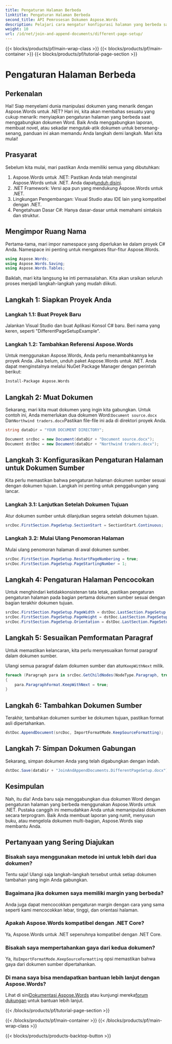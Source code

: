 ```yaml
---
title: Pengaturan Halaman Berbeda
linktitle: Pengaturan Halaman Berbeda
second_title: API Pemrosesan Dokumen Aspose.Words
description: Pelajari cara mengatur konfigurasi halaman yang berbeda saat menggabungkan dokumen Word menggunakan Aspose.Words untuk .NET. Panduan langkah demi langkah disertakan.
weight: 10
url: /id/net/join-and-append-documents/different-page-setup/
---
```


{{< blocks/products/pf/main-wrap-class >}}
{{< blocks/products/pf/main-container >}}
{{< blocks/products/pf/tutorial-page-section >}}

# Pengaturan Halaman Berbeda

## Perkenalan

Hai! Siap menyelami dunia manipulasi dokumen yang menarik dengan Aspose.Words untuk .NET? Hari ini, kita akan membahas sesuatu yang cukup menarik: menyiapkan pengaturan halaman yang berbeda saat menggabungkan dokumen Word. Baik Anda menggabungkan laporan, membuat novel, atau sekadar mengutak-atik dokumen untuk bersenang-senang, panduan ini akan memandu Anda langkah demi langkah. Mari kita mulai!

## Prasyarat

Sebelum kita mulai, mari pastikan Anda memiliki semua yang dibutuhkan:

1.  Aspose.Words untuk .NET: Pastikan Anda telah menginstal Aspose.Words untuk .NET. Anda dapat[unduh disini](https://releases.aspose.com/words/net/).
2. .NET Framework: Versi apa pun yang mendukung Aspose.Words untuk .NET.
3. Lingkungan Pengembangan: Visual Studio atau IDE lain yang kompatibel dengan .NET.
4. Pengetahuan Dasar C#: Hanya dasar-dasar untuk memahami sintaksis dan struktur.

## Mengimpor Ruang Nama

Pertama-tama, mari impor namespace yang diperlukan ke dalam proyek C# Anda. Namespace ini penting untuk mengakses fitur-fitur Aspose.Words.

```csharp
using Aspose.Words;
using Aspose.Words.Saving;
using Aspose.Words.Tables;
```

Baiklah, mari kita langsung ke inti permasalahan. Kita akan uraikan seluruh proses menjadi langkah-langkah yang mudah diikuti.

## Langkah 1: Siapkan Proyek Anda

### Langkah 1.1: Buat Proyek Baru

Jalankan Visual Studio dan buat Aplikasi Konsol C# baru. Beri nama yang keren, seperti "DifferentPageSetupExample".

### Langkah 1.2: Tambahkan Referensi Aspose.Words

Untuk menggunakan Aspose.Words, Anda perlu menambahkannya ke proyek Anda. Jika belum, unduh paket Aspose.Words untuk .NET. Anda dapat menginstalnya melalui NuGet Package Manager dengan perintah berikut:

```bash
Install-Package Aspose.Words
```

## Langkah 2: Muat Dokumen

 Sekarang, mari kita muat dokumen yang ingin kita gabungkan. Untuk contoh ini, Anda memerlukan dua dokumen Word:`Document source.docx` Dan`Northwind traders.docx`Pastikan file-file ini ada di direktori proyek Anda.

```csharp
string dataDir = "YOUR DOCUMENT DIRECTORY";

Document srcDoc = new Document(dataDir + "Document source.docx");
Document dstDoc = new Document(dataDir + "Northwind traders.docx");
```

## Langkah 3: Konfigurasikan Pengaturan Halaman untuk Dokumen Sumber

Kita perlu memastikan bahwa pengaturan halaman dokumen sumber sesuai dengan dokumen tujuan. Langkah ini penting untuk penggabungan yang lancar.

### Langkah 3.1: Lanjutkan Setelah Dokumen Tujuan

Atur dokumen sumber untuk dilanjutkan segera setelah dokumen tujuan.

```csharp
srcDoc.FirstSection.PageSetup.SectionStart = SectionStart.Continuous;
```

### Langkah 3.2: Mulai Ulang Penomoran Halaman

Mulai ulang penomoran halaman di awal dokumen sumber.

```csharp
srcDoc.FirstSection.PageSetup.RestartPageNumbering = true;
srcDoc.FirstSection.PageSetup.PageStartingNumber = 1;
```

## Langkah 4: Pengaturan Halaman Pencocokan

Untuk menghindari ketidakkonsistenan tata letak, pastikan pengaturan pengaturan halaman pada bagian pertama dokumen sumber sesuai dengan bagian terakhir dokumen tujuan.

```csharp
srcDoc.FirstSection.PageSetup.PageWidth = dstDoc.LastSection.PageSetup.PageWidth;
srcDoc.FirstSection.PageSetup.PageHeight = dstDoc.LastSection.PageSetup.PageHeight;
srcDoc.FirstSection.PageSetup.Orientation = dstDoc.LastSection.PageSetup.Orientation;
```

## Langkah 5: Sesuaikan Pemformatan Paragraf

Untuk memastikan kelancaran, kita perlu menyesuaikan format paragraf dalam dokumen sumber.

 Ulangi semua paragraf dalam dokumen sumber dan atur`KeepWithNext` milik.

```csharp
foreach (Paragraph para in srcDoc.GetChildNodes(NodeType.Paragraph, true))
{
    para.ParagraphFormat.KeepWithNext = true;
}
```

## Langkah 6: Tambahkan Dokumen Sumber

Terakhir, tambahkan dokumen sumber ke dokumen tujuan, pastikan format asli dipertahankan.

```csharp
dstDoc.AppendDocument(srcDoc, ImportFormatMode.KeepSourceFormatting);
```

## Langkah 7: Simpan Dokumen Gabungan

Sekarang, simpan dokumen Anda yang telah digabungkan dengan indah.

```csharp
dstDoc.Save(dataDir + "JoinAndAppendDocuments.DifferentPageSetup.docx");
```

## Kesimpulan

Nah, itu dia! Anda baru saja menggabungkan dua dokumen Word dengan pengaturan halaman yang berbeda menggunakan Aspose.Words untuk .NET. Pustaka canggih ini memudahkan Anda untuk memanipulasi dokumen secara terprogram. Baik Anda membuat laporan yang rumit, menyusun buku, atau mengelola dokumen multi-bagian, Aspose.Words siap membantu Anda.

## Pertanyaan yang Sering Diajukan

### Bisakah saya menggunakan metode ini untuk lebih dari dua dokumen?
Tentu saja! Ulangi saja langkah-langkah tersebut untuk setiap dokumen tambahan yang ingin Anda gabungkan.

### Bagaimana jika dokumen saya memiliki margin yang berbeda?
Anda juga dapat mencocokkan pengaturan margin dengan cara yang sama seperti kami mencocokkan lebar, tinggi, dan orientasi halaman.

### Apakah Aspose.Words kompatibel dengan .NET Core?
Ya, Aspose.Words untuk .NET sepenuhnya kompatibel dengan .NET Core.

### Bisakah saya mempertahankan gaya dari kedua dokumen?
 Ya, itu`ImportFormatMode.KeepSourceFormatting` opsi memastikan bahwa gaya dari dokumen sumber dipertahankan.

### Di mana saya bisa mendapatkan bantuan lebih lanjut dengan Aspose.Words?
 Lihat di sini[Dokumentasi Aspose.Words](https://reference.aspose.com/words/net/) atau kunjungi mereka[forum dukungan](https://forum.aspose.com/c/words/8) untuk bantuan lebih lanjut.

{{< /blocks/products/pf/tutorial-page-section >}}

{{< /blocks/products/pf/main-container >}}
{{< /blocks/products/pf/main-wrap-class >}}

{{< blocks/products/products-backtop-button >}}
